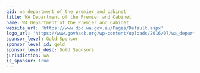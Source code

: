 ```yaml
---
gid: wa_department_of_the_premier_and_cabinet
title: WA Department of the Premier and Cabinet
name: WA Department of the Premier and Cabinet
website_url: 'https://www.dpc.wa.gov.au/Pages/Default.aspx'
logo_url: 'https://www.govhack.org/wp-content/uploads/2016/07/wa_department_of_the_premier_and_cabinet.png'
sponsor_level: Gold Sponsor
sponsor_level_id: gold
sponsor_level_desc: Gold Sponsors
jurisdiction: wa
is_sponsor: true
---
```

